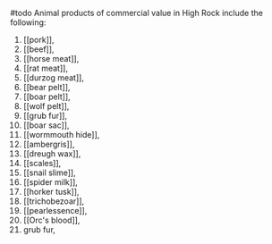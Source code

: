 #todo 
Animal products of commercial value in High Rock include the following:
1. [[pork]],
2. [[beef]],
3. [[horse meat]],
4. [[rat meat]],
5. [[durzog meat]], 
6. [[bear pelt]],
7. [[boar pelt]],
8. [[wolf pelt]],
9. [[grub fur]],
10. [[boar sac]],
11. [[wormmouth hide]],
12. [[ambergris]],
13. [[dreugh wax]],
14. [[scales]],
15. [[snail slime]],
16. [[spider milk]],
17. [[horker tusk]],
18. [[trichobezoar]],
19. [[pearlessence]], 
20. [[Orc's blood]], 
21. grub fur,
